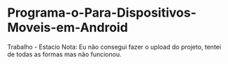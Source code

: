 # Programa-o-Para-Dispositivos-Moveis-em-Android
Trabalho - Estacio
Nota: Eu não consegui fazer o upload do projeto, tentei de todas as formas mas não funcionou.
